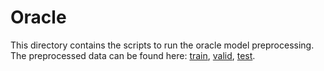# Oracle
This directory contains the scripts to run the oracle model preprocessing.
The preprocessed data can be found here: [train](https://danieldeutsch.s3.amazonaws.com/summarize/experiments/deutsch2019/extractive-step/oracle/preprocessed/train.jsonl.gz), [valid](https://danieldeutsch.s3.amazonaws.com/summarize/experiments/deutsch2019/extractive-step/oracle/preprocessed/valid.jsonl.gz), [test](https://danieldeutsch.s3.amazonaws.com/summarize/experiments/deutsch2019/extractive-step/oracle/preprocessed/test.jsonl.gz).
